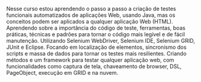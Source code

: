 Nesse curso estou aprendendo o passo a passo a criação de testes funcionais automatizados de aplicações Web,
usando Java, mas os conceitos podem ser aplicados a qualquer aplicação Web (HTML). Aprendendo sobre a importância do código de teste, 
ferramentas, boas práticas, técnicas e padrões para tornar o código mais legível e de fácil manutenção.
Utilizando Selenium WebDriver, Selenium IDE, Selenium GRID, JUnit e Eclipse. Focando em localização de elementos, sincronismo dos scripts 
e massa de dados para tornar os testes mais resilientes. Criando métodos e um framework para testar qualquer aplicação web, com funcionalidades como captura de tela, 
chaveamento de browser, DSL, PageObject, execução em GRID e na nuvem.
